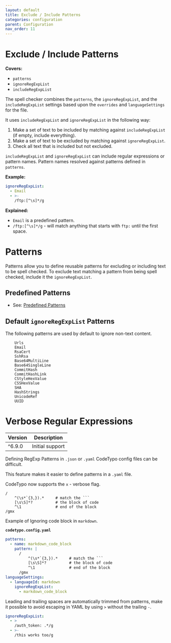 ```yaml
---
layout: default
title: Exclude / Include Patterns
categories: configuration
parent: Configuration
nav_order: 11
---
```


<!--- Remove published when the page is ready  --->

# Exclude / Include Patterns

**Covers:**

- `patterns`
- `ignoreRegExpList`
- `includeRegExpList`

The spell checker combines the `patterns`, the `ignoreRegExpList`, and the `includeRegExpList` settings based upon the `overrides` and `languageSettings` for the file.

It uses `includeRegExpList` and `ignoreRegExpList` in the following way:

1. Make a set of text to be included by matching against `includeRegExpList` (if empty, include everything).
2. Make a set of text to be excluded by matching against `ignoreRegExpList`.
3. Check all text that is included but not excluded.

`includeRegExpList` and `ignoreRegExpList` can include regular expressions or pattern names. Pattern names resolved against patterns defined in `patterns`.

**Example:**

```yaml
ignoreRegExpList:
  - Email
  - >-
    /ftp:[^\s]*/g
```

**Explained:**

- `Email` is a predefined pattern.
- `/ftp:[^\s]*/g` - will match anything that starts with `ftp:` until the first space.

# Patterns

Patterns allow you to define reusable patterns for excluding or including text to be spell checked. To exclude text matching a pattern from being spell checked, include it the `ignoreRegExpList`.

## Predefined Patterns

- See: [Predefined Patterns](https://codetypo.khulnasoft.com/types/codetypo-types/types/PredefinedPatterns.html)

## Default `ignoreRegExpList` Patterns

<!--- https://github.com/khulnasoft/codetypo/blob/main/packages/codetypo-lib/src/lib/Settings/DefaultSettings.ts#L68 --->

The following patterns are used by default to ignore non-text content.

```
    Urls
    Email
    RsaCert
    SshRsa
    Base64MultiLine
    Base64SingleLine
    CommitHash
    CommitHashLink
    CStyleHexValue
    CSSHexValue
    SHA
    HashStrings
    UnicodeRef
    UUID
```

# Verbose Regular Expressions

| Version | Description     |
| ------- | --------------- |
| ^6.9.0  | Initial support |

Defining RegExp Patterns in `.json` or `.yaml` CodeTypo config files can be difficult.

This feature makes it easier to define patterns in a `.yaml` file.

CodeTypo now supports the `x` - verbose flag.

````regexp
/
    ^(\s*`{3,}).*     # match the ```
    [\s\S]*?          # the block of code
    ^\1               # end of the block
/gmx
````

Example of Ignoring code block in `markdown`.

**`codetypo.config.yaml`**

````yaml
patterns:
  - name: markdown_code_block
    pattern: |
      /
          ^(\s*`{3,}).*     # match the ```
          [\s\S]*?          # the block of code
          ^\1               # end of the block
      /gmx
languageSettings:
  - languageId: markdown
    ignoreRegExpList:
      - markdown_code_block
````

Leading and trailing spaces are automatically trimmed from patterns, make it possible to avoid escaping in YAML by using `>` without the trailing `-`.

```yaml
ignoreRegExpList:
  - >
    /auth_token: .*/g
  - >-
    /this works too/g
```
